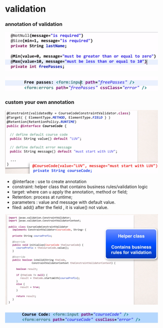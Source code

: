 # validation

### annotation of validation 

![](../.gitbook/assets/image%20%28154%29.png)

![](../.gitbook/assets/image%20%28134%29.png)

### custom your own annotation

![](../.gitbook/assets/image%20%28148%29.png)



* @interface : use to create annotation 
* constraint: helper class that contains business rules/validation logic
* target: where can u apply the annotation, method or field;
* Retention: process at runtime;
* parameters : value and message with default value.
* filed: add\(\) after the field , it is value\(\) not value.

![](../.gitbook/assets/image%20%28130%29.png)

![](../.gitbook/assets/image%20%28133%29.png)

